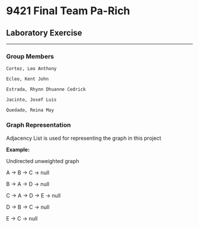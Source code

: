 # 9421 Final Team Pa-Rich 

## Laboratory Exercise

___

### Group Members
    Cortez, Leo Anthony

    Ecleo, Kent John

    Estrada, Rhynn Dhuanne Cedrick

    Jacinto, Josef Luis

    Quedado, Reina May

### Graph Representation
Adjacency List is used for representing the graph in this project

**Example:**

Undirected unweighted graph

A -> B -> C  -> null

B -> A -> D  -> null

C -> A -> D -> E  -> null

D -> B -> C  -> null

E -> C  -> null
